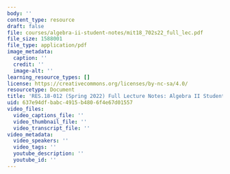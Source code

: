 ```yaml
---
body: ''
content_type: resource
draft: false
file: courses/algebra-ii-student-notes/mit18_702s22_full_lec.pdf
file_size: 1588001
file_type: application/pdf
image_metadata:
  caption: ''
  credit: ''
  image-alt: ''
learning_resource_types: []
license: https://creativecommons.org/licenses/by-nc-sa/4.0/
resourcetype: Document
title: 'RES.18-012 (Spring 2022) Full Lecture Notes: Algebra II Student Notes'
uid: 637e94df-babc-4915-b480-6f4e67d01557
video_files:
  video_captions_file: ''
  video_thumbnail_file: ''
  video_transcript_file: ''
video_metadata:
  video_speakers: ''
  video_tags: ''
  youtube_description: ''
  youtube_id: ''
---
```

